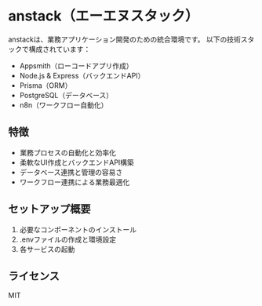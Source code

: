# anstack（エーエヌスタック）
anstackは、業務アプリケーション開発のための統合環境です。
以下の技術スタックで構成されています：

- Appsmith（ローコードアプリ作成）
- Node.js & Express（バックエンドAPI）
- Prisma（ORM）
- PostgreSQL（データベース）
- n8n（ワークフロー自動化）

## 特徴

- 業務プロセスの自動化と効率化
- 柔軟なUI作成とバックエンドAPI構築
- データベース連携と管理の容易さ
- ワークフロー連携による業務最適化

## セットアップ概要

1. 必要なコンポーネントのインストール
2. .envファイルの作成と環境設定
3. 各サービスの起動

## ライセンス

MIT
